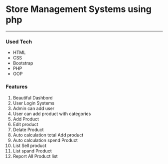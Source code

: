 # Store Management Systems using php
---
### Used Tech
- HTML
- CSS
- Bootstrap
- PHP
- OOP

### Features
1. Beautiful Dashbord
2. User Login Systems
3. Admin can add user 
4. User can add product with categories
5. Add Product
6. Edit product
7. Delate Product
8. Auto calculation total Add product
9. Auto calculation spend Product
10. List Sell product
11. List spand Product
12. Report All Product list

